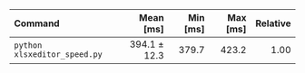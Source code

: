 | Command | Mean [ms] | Min [ms] | Max [ms] | Relative |
|:---|---:|---:|---:|---:|
| `python xlsxeditor_speed.py` | 394.1 ± 12.3 | 379.7 | 423.2 | 1.00 |
